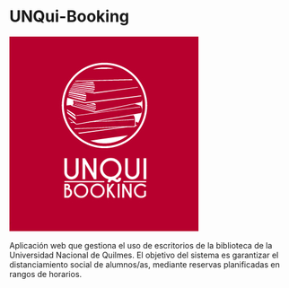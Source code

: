 # UNQui-Booking

<img src="/logo.jpg" alt="logo"/>

Aplicación web que gestiona el uso de escritorios de la biblioteca de la Universidad Nacional de Quilmes. El objetivo del sistema es garantizar el distanciamiento social de alumnos/as, mediante reservas planificadas en rangos de horarios.
